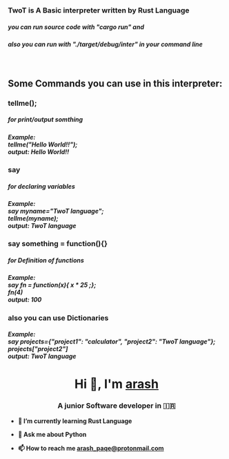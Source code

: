 <h3>TwoT is A Basic interpreter written by Rust Language</h3>

<h5>you can run source code with "cargo run" and</h5>
<h5>also you can run with "./target/debug/inter" in your command line</h5><br>
<h2>Some Commands you can use in this interpreter: </h2>
<h3>tellme();</h3>
<h5>for print/output somthing</h5>
<h5>Example:<br> <b>tellme("Hello World!!");<b><br>output: Hello World!!</h5>

<h3>say</h3>
<h5>for declaring variables</h5>
<h5>Example:<br> <b>say myname="TwoT language";<b><br><b>tellme(myname);<b><br>output: TwoT language</h5>

<h3>say something = function(){}</h3>
<h5>for Definition of functions</h5>
<h5>Example:<br> <b>say fn = function(x){ x * 25 ;};<b><br>fn(4)<br>output: 100</h5>

<h3>also you can use Dictionaries</h3>

<h5>Example:<br> <b>say projects={"project1": "calculator", "project2": "TwoT language"};<b><br><b>projects["project2"]<b><br>output: TwoT language</h5>

<h1 align="center">Hi 👋, I'm <a href="https://github.com/arashPQ" target="blank">
arash</a></h1>
<h3 align="center">A junior Software developer in &#127470&#127479 </h3>


- 🌱 I’m currently learning Rust Language

- 💬 Ask me about **Python**

- 📫 How to reach me **arash_paqe@protonmail.com**
